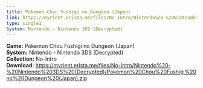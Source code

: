 ```yaml
---
title: Pokemon Chou Fushigi no Dungeon (Japan)
link: https://myrient.erista.me/files/No-Intro/Nintendo%20-%20Nintendo%203DS%20(Decrypted)/Pokemon%20Chou%20Fushigi%20no%20Dungeon%20(Japan).zip
type: single1
System: Nintendo - Nintendo 3DS (Decrypted)
---
```

<b>Game:</b> Pokemon Chou Fushigi no Dungeon (Japan)<br>
<b>System:</b> Nintendo - Nintendo 3DS (Decrypted)<br>
<b>Collection:</b> No-Intro<br>
<b>Download:</b> https://myrient.erista.me/files/No-Intro/Nintendo%20-%20Nintendo%203DS%20(Decrypted)/Pokemon%20Chou%20Fushigi%20no%20Dungeon%20(Japan).zip